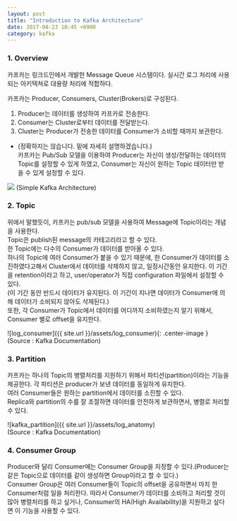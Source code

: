 ```yaml
---
layout: post
title: "Introduction to Kafka Architecture"
date: 2017-08-23 10:45 +0900
category: kafka
---
```


<h3>1. Overview</h3> 
<p>
카프카는 링크드인에서 개발한 Message Queue 시스템이다. 실시간 로그 처리에 사용되는 아키텍쳐로 대용량 처리에 적합하다.<br />

카프카는 Producer, Consumers, Cluster(Brokers)로 구성된다.<br />
1) Producer는 데이터를 생성하여 카프카로 전송한다.<br />
2) Consumer는 Cluster로부터 데이터를 전달받는다.<br />
3) Cluster는 Producer가 전송한 데이터를 Consumer가 소비할 때까지 보관한다. <br />
* (정확하지는 않습니다. 밑에 자세히 설명하겠습니다.)<br />
카프카는 Pub/Sub 모델을 이용하여 Producer는 자신이 생성/전달하는 데이터의 Topic를 설정할 수 있게 하였고, Consumer는 자신이 원하는 Topic 데이터만 받을 수 있게 설정할 수 있다.

<img src="{{ site.url }}/assets/simple_kafka_architecture.png" class="center-image" />
<span style="text-align: center">(Simple Kafka Architecture)</span>
</p>
<h3>2. Topic</h3> 
<p>
위에서 말했듯이, 카프카는 pub/sub 모델을 사용하여 Message에 Topic이라는 개념을 사용한다.<br />
Topic은 publish된 message의 카테고리라고 할 수 있다.<br />
한 Topic에는 다수의 Consumer가 데이터를 받아올 수 있다.<br />
하나의 Topic에 여러 Consumer가 붙을 수 있기 때문에, 한 Consumer가 데이터를 소진하였다고해서 Cluster에서 데이터를 삭제하지 않고, 일정시간동안 유지한다. 이 기간을 retention이라고 하고, user/operator가 직접 configuration 파일에서 설정할 수 있다.<br />
(이 기간 동안 반드시 데이터가 유지된다. 이 기간이 지나면 데이터가 Consumer에 의해 데이터가 소비되지 않아도 삭제된다.)<br />
또한, 각 Consumer가 Topic에서 데이터를 어디까지 소비하였는지 알기 위해서, Consumer 별로 offset을 유지한다.

![log_consumer]({{ site.url }}/assets/log_consumer){: .center-image }<br />
(Source : Kafka Documentation)
</p>
<h3>3. Partition</h3> 
<p>
카프카는 하나의 Topic의 병렬처리를 지원하기 위해서 파티션(partition)이라는 기능을 제공한다. 각 파티션은 producer가 보낸 데이터를 동일하게 유지한다. <br />
여러 Consumer들은 원하는 partition에서 데이터를 소진할 수 있다. <br />
Replica와 partition의 수를 잘 조절하면 데이터를 안전하게 보관하면서, 병렬로 처리할 수 있다.

![kafka_partition]({{ site.url }}/assets/log_anatomy)<br />
(Source : Kafka Documentation)
</p>
<h3>4. Consumer Group</h3> 
<p>
Producer와 달리 Consumer에는 Consumer Group을 지정할 수 있다.(Producer는 같은 Topic으로 데이터를 같이 생성하면 Group이라고 할 수 있다.)<br />
Consumer Group은 여러 Consumer들이 Topic의 offset을 공유하면서 마치 한 Consumer처럼 일을 처리한다. 따라서 Consumer가 데이터를 소비하고 처리할 것이 많아 병렬처리를 하고 싶거나, Consumer의 HA(High Availability)을 지원하고 싶다면 이 기능을 사용할 수 있다.
</p>
